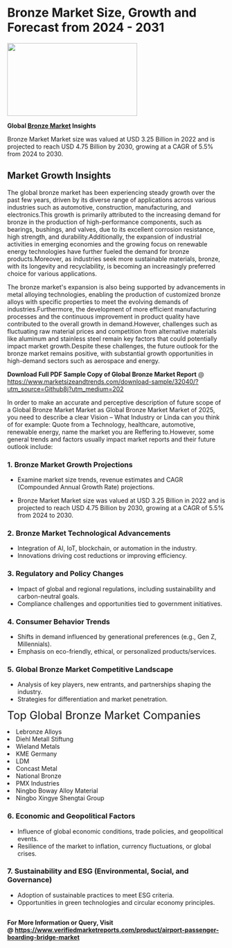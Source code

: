 <H1>Bronze Market Size, Growth and Forecast from 2024 - 2031</H1><img class="aligncenter size-medium wp-image-584254" src="https://thirdeyenews.in/wp-content/uploads/2024/09/Global-Market-Research-300x168.jpeg" alt="" width="300" height="168" /><p><strong>Global&nbsp;<a href="https://www.marketsizeandtrends.com/download-sample/32040/?utm_source=Github8j?utm_medium=202">Bronze Market</a> Insights</strong></p><p>Bronze Market Market size was valued at USD 3.25 Billion in 2022 and is projected to reach USD 4.75 Billion by 2030, growing at a CAGR of 5.5% from 2024 to 2030.</p><p><h2>Market Growth Insights</h2> <p>The global bronze market has been experiencing steady growth over the past few years, driven by its diverse range of applications across various industries such as automotive, construction, manufacturing, and electronics.This growth is primarily attributed to the increasing demand for bronze in the production of high-performance components, such as bearings, bushings, and valves, due to its excellent corrosion resistance, high strength, and durability.Additionally, the expansion of industrial activities in emerging economies and the growing focus on renewable energy technologies have further fueled the demand for bronze products.Moreover, as industries seek more sustainable materials, bronze, with its longevity and recyclability, is becoming an increasingly preferred choice for various applications.</p> <p>The bronze market's expansion is also being supported by advancements in metal alloying technologies, enabling the production of customized bronze alloys with specific properties to meet the evolving demands of industries.Furthermore, the development of more efficient manufacturing processes and the continuous improvement in product quality have contributed to the overall growth in demand.However, challenges such as fluctuating raw material prices and competition from alternative materials like aluminum and stainless steel remain key factors that could potentially impact market growth.Despite these challenges, the future outlook for the bronze market remains positive, with substantial growth opportunities in high-demand sectors such as aerospace and energy.</p> <p><span class=""><strong>Download Full PDF Sample Copy of Global Bronze Market Report</strong> @ <a href="https://www.marketsizeandtrends.com/download-sample/32040/?utm_source=Github8j?utm_medium=202" target="_blank">https://www.marketsizeandtrends.com/download-sample/32040/?utm_source=Github8j?utm_medium=202</a></span></p><p>In order to make an accurate and perceptive description of future scope of a Global&nbsp;Bronze Market Market as Global&nbsp;Bronze Market Market of 2025, you need to describe a clear Vision &ndash; What Industry or Linda can you think of for example: Quote from a Technology, healthcare, automotive, renewable energy, name the market you are Reffering to.However, some general trends and factors usually impact market reports and their future outlook include:</p><h3>1.&nbsp;<strong>Bronze Market Growth Projections</strong></h3><ul><li>Examine market size trends, revenue estimates and CAGR (Compounded Annual Growth Rate) projections.</li><li><p>Bronze Market Market size was valued at USD 3.25 Billion in 2022 and is projected to reach USD 4.75 Billion by 2030, growing at a CAGR of 5.5% from 2024 to 2030.</p></li></ul><h3>2.&nbsp;<strong>Bronze Market Technological Advancements</strong></h3><ul><li>Integration of AI, IoT, blockchain, or automation in the industry.</li><li>Innovations driving cost reductions or improving efficiency.</li></ul><h3>3.&nbsp;<strong>Regulatory and Policy Changes</strong></h3><ul><li>Impact of global and regional regulations, including sustainability and carbon-neutral goals.</li><li>Compliance challenges and opportunities tied to government initiatives.</li></ul><h3>4.&nbsp;<strong>Consumer Behavior Trends</strong></h3><ul><li>Shifts in demand influenced by generational preferences (e.g., Gen Z, Millennials).</li><li>Emphasis on eco-friendly, ethical, or personalized products/services.</li></ul><h3>5.&nbsp;<strong>Global Bronze Market Competitive Landscape</strong></h3><ul><li>Analysis of key players, new entrants, and partnerships shaping the industry.</li><li>Strategies for differentiation and market penetration.</li></ul><p data-pm-slice="1 1 []"><span style="color: inherit; font-family: inherit; font-size: 25px;">Top Global Bronze Market Companies</span></p><div class="" data-test-id=""><p><li>Lebronze Alloys</li><li> Diehl Metall Stiftung</li><li> Wieland Metals</li><li> KME Germany</li><li> LDM</li><li> Concast Metal</li><li> National Bronze</li><li> PMX Industries</li><li> Ningbo Boway Alloy Material</li><li> Ningbo Xingye Shengtai Group</li></p></div><h3>6.&nbsp;<strong>Economic and Geopolitical Factors</strong></h3><ul><li>Influence of global economic conditions, trade policies, and geopolitical events.</li><li>Resilience of the market to inflation, currency fluctuations, or global crises.</li></ul><h3>7.&nbsp;<strong>Sustainability and ESG (Environmental, Social, and Governance)</strong></h3><ul><li>Adoption of sustainable practices to meet ESG criteria.</li><li>Opportunities in green technologies and circular economy principles.</li></ul><h2><strong style="font-size: 14px;">For More Information or Query, Visit @&nbsp;</strong><a style="background-color: #ffffff; font-size: 14px;" href="https://www.marketsizeandtrends.com/report/bronze-market/" target="_blank">https://www.verifiedmarketreports.com/product/airport-passenger-boarding-bridge-market</a></h2>